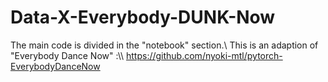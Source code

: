 # Data-X-Everybody-DUNK-Now

The main code is divided in the "notebook" section.\\
This is an adaption of "Everybody Dance Now" :\\\\ https://github.com/nyoki-mtl/pytorch-EverybodyDanceNow
